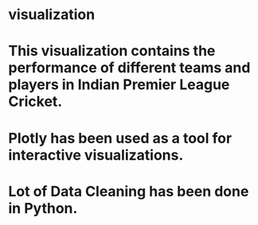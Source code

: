 # visualization
# This visualization contains the performance of different teams and players in Indian Premier League Cricket.
# Plotly has been used as a tool for interactive visualizations.
# Lot of Data Cleaning has been done in Python.